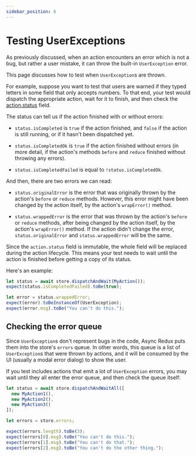 ```yaml
---
sidebar_position: 6
---
```


# Testing UserExceptions

As previously discussed, when an action encounters an error which is not a bug, 
but rather a user mistake, it can throw the built-in `UserException` error. 

This page discusses how to test when `UserException`s are thrown.

For example, suppose you want to test that users are warned 
if they typed letters in some field that only accepts numbers. 
To that end, your test would dispatch the appropriate action, wait for it
to finish, and then check the [action.status](../advanced-actions/action-status) field.

The status can tell us if the action finished with or without errors:

* `status.isCompleted` is `true` if the action finished, and `false` if the action is still running,
  or if it hasn't been dispatched yet.

* `status.isCompletedOk` is `true` if the action finished without errors (in more detail, if the
  action's methods `before` and `reduce` finished without throwing any errors).

* `status.isCompletedFailed` is equal to `!status.isCompletedOk`.

And then, there are two errors we can read:

* `status.originalError` is the error that was originally thrown by the action's `before`
  or `reduce` methods. However, this error might have been changed by the action itself, by the
  action's `wrapError()` method.

* `status.wrappedError` is the error that was thrown by the action's `before` or `reduce` methods,
  after being changed by the action itself, by the action's `wrapError()` method.
  If the action didn't change the error, `status.originalError` and `status.wrappedError` will be
  the same.

Since the `action.status` field is immutable, the whole field will be replaced during the action 
lifecycle. This means your test needs to wait until the action is finished before getting 
a copy of its status.

Here's an example:

```ts
let status = await store.dispatchAndWait(MyAction());
expect(status.isCompletedFailed).toBe(true);

let error = status.wrappedError; 
expect(error).toBeInstanceOf(UserException);
expect(error.msg).toBe("You can't do this.");
```

## Checking the error queue

Since `UserException`s don't represent bugs in the code, Async Redux puts them into the
store's `errors` queue. In other words, this queue is a list of `UserException`s that were thrown
by actions, and it will be consumed by the UI (usually a modal error dialog) to show the user.

If you test includes actions that emit a lot of `UserException` errors,
you may wait until they all enter the error queue, and then check the queue itself:

```ts
let status = await store.dispatchAndWaitAll([
  new MyAction1(), 
  new MyAction2(), 
  new MyAction3()
]);

let errors = store.errors;

expect(errors.length).toBe(3);
expect(errors[0].msg).toBe("You can't do this.");
expect(errors[1].msg).toBe("You can't do that.");
expect(errors[2].msg).toBe("You can't do the other thing.");
```

 
